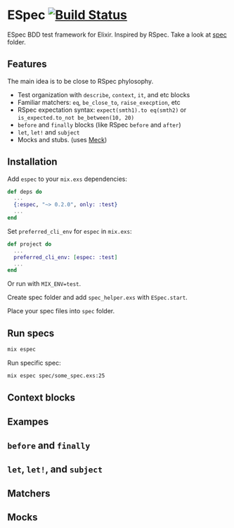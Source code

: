 # ESpec [![Build Status](https://travis-ci.org/antonmi/espec.svg?branch=master)](https://travis-ci.org/antonmi/espec)

ESpec BDD test framework for Elixir.
Inspired by RSpec. Take a look at [spec](https://github.com/antonmi/espec/tree/master/spec) folder.

## Features

The main idea is to be close to RSpec phylosophy.

  * Test organization with `describe`, `context`, `it`, and etc blocks
  * Familiar matchers: `eq`, `be_close_to`, `raise_execption`, etc
  * RSpec expectation syntax: `expect(smth1).to eq(smth2)` or `is_expected.to_not be_between(10, 20)`
  * `before` and `finally` blocks (like RSpec `before` and `after`)
  * `let`, `let!` and `subject`
  * Mocks and stubs. (uses [Meck](https://github.com/eproxus/meck))

## Installation

Add `espec` to your `mix.exs` dependencies:

```elixir
def deps do
  ...
  {:espec, "~> 0.2.0", only: :test}
  ...
end
```

Set `preferred_cli_env` for `espec` in `mix.exs`:

```elixir
def project do
  ...
  preferred_cli_env: [espec: :test]
  ...
end
```

Or run with `MIX_ENV=test`.

Create spec folder and add `spec_helper.exs` with `ESpec.start`.

Place your spec files into `spec` folder.

## Run specs

```sh
mix espec
```
Run specific spec:
```sh
mix espec spec/some_spec.exs:25
```

## Context blocks


## Exampes

## `before` and `finally`

## `let`, `let!`, and `subject`

## Matchers

## Mocks






